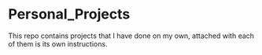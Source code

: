 # Personal_Projects
This repo contains projects that I have done on my own, attached with each of them is its own instructions.
